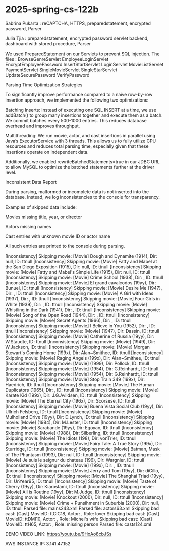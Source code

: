# 2025-spring-cs-122b

Sabrina Pukarta : reCAPTCHA, HTTPS, preparedstatement, encrypted password, Parser

Julia Tjia : preparedstatement, encrypted password servlet backend, dashboard with stored procedure, Parser

We used PreparedStatement on our Servlets to prevent SQL injection. 
The files :
BrowseGenreServlet
EmployeeLoginServlet
EncryptEmployeePassword
InsertStartServlet
LoginServlet
MovieListServlet
PaymentServlet
SingleMovieServlet
SingleStarServlet
UpdateSecurePassword
VerifyPassword

Parsing Time Optimization Strategies

To significantly improve performance compared to a naive row-by-row insertion approach, we implemented the following two optimizations:

Batching Inserts:
Instead of executing one SQL INSERT at a time, we use addBatch() to group many insertions together and execute them as a batch. We commit batches every 500-1000 entries. This reduces database overhead and improves throughput.

Multithreading:
We run movie, actor, and cast insertions in parallel using Java’s ExecutorService with 3 threads. This allows us to fully utilize CPU resources and reduces total parsing time, especially given that these insertions operate on independent data.

Additionally, we enabled rewriteBatchedStatements=true in our JDBC URL to allow MySQL to optimize the batched statements further at the driver level.

Inconsistent Data Report

During parsing, malformed or incomplete data is not inserted into the database. Instead, we log inconsistencies to the console for transparency.

Examples of skipped data include:

Movies missing title, year, or director

Actors missing names

Cast entries with unknown movie ID or actor name

All such entries are printed to the console during parsing.

[Inconsistency] Skipping movie: [Movie] Dough and Dynamite (1914), Dir: null, ID: ttnull
[Inconsistency] Skipping movie: [Movie] Fatty and Mabel at the San Diego Exposition (1915), Dir: null, ID: ttnull
[Inconsistency] Skipping movie: [Movie] Fatty and Mabel's Simple Life (1915), Dir: null, ID: ttnull
[Inconsistency] Skipping movie: [Movie] Crime School (1938), Dir: , ID: ttnull
[Inconsistency] Skipping movie: [Movie] El grand cavalcodos (19yy), Dir: Bunuel, ID: ttnull
[Inconsistency] Skipping movie: [Movie] Desire Me (1947), Dir: , ID: ttnull
[Inconsistency] Skipping movie: [Movie] A Girl with Ideas (1937), Dir: , ID: ttnull
[Inconsistency] Skipping movie: [Movie] Four Girls in White (1939), Dir: , ID: ttnull
[Inconsistency] Skipping movie: [Movie] Whistling in the Dark (1941), Dir: , ID: ttnull
[Inconsistency] Skipping movie: [Movie] Song of the Open Road (1944), Dir: , ID: ttnull
[Inconsistency] Skipping movie: [Movie] Secret Agents (1966), Dir: , ID: ttnull
[Inconsistency] Skipping movie: [Movie] I Believe in You (1952), Dir: , ID: ttnull
[Inconsistency] Skipping movie: [Movie]  (1947), Dir: Dassin, ID: ttnull
[Inconsistency] Skipping movie: [Movie] Catherine of Russia (19yy), Dir: W.Staudte, ID: ttnull
[Inconsistency] Skipping movie: [Movie]  (1949), Dir: W.Jackson, ID: ttnull
[Inconsistency] Skipping movie: [Movie] Morgan Stewart's Coming Home (199x), Dir: Alan~Smithee, ID: ttnull
[Inconsistency] Skipping movie: [Movie] Raging Angels (199x), Dir: Alan~Smithee, ID: ttnull
[Inconsistency] Skipping movie: [Movie]  (1999), Dir: Pollock, ID: ttnull
[Inconsistency] Skipping movie: [Movie]  (1954), Dir: G.Reinhardt, ID: ttnull
[Inconsistency] Skipping movie: [Movie]  (1954), Dir: G.Reinhardt, ID: ttnull
[Inconsistency] Skipping movie: [Movie] Stop Train 349 (199x), Dir: Haedrich, ID: ttnull
[Inconsistency] Skipping movie: [Movie] The Human Duplicators (1965), Dir: , ID: ttnull
[Inconsistency] Skipping movie: [Movie] Karate Kid (199x), Dir: J.G.Avildsen, ID: ttnull
[Inconsistency] Skipping movie: [Movie] The Eternal City (196x), Dir: Scorsese, ID: ttnull
[Inconsistency] Skipping movie: [Movie] Buena Vista Social Club (19yy), Dir: Ullrich Felsberg, ID: ttnull
[Inconsistency] Skipping movie: [Movie] Mulholland Drive (19yy), Dir: D.Lynch, ID: ttnull
[Inconsistency] Skipping movie: [Movie]  (1984), Dir: M.Lester, ID: ttnull
[Inconsistency] Skipping movie: [Movie] Sarabande (19yy), Dir: Egoyan, ID: ttnull
[Inconsistency] Skipping movie: [Movie]  (1988), Dir: Silberling, ID: ttnull
[Inconsistency] Skipping movie: [Movie] The Idiots (198), Dir: vonTrier, ID: ttnull
[Inconsistency] Skipping movie: [Movie] Fairy Tale: A True Story (199x), Dir: Sturridge, ID: ttnull
[Inconsistency] Skipping movie: [Movie] Batman, Mask of The Phantasm (1993), Dir: null, ID: ttnull
[Inconsistency] Skipping movie: [Movie] Je suis le seignur du chateau (196), Dir: Wargnier, ID: ttnull
[Inconsistency] Skipping movie: [Movie]  (199x), Dir: , ID: ttnull
[Inconsistency] Skipping movie: [Movie] Jerry and Tom (19yy), Dir: diCillo, ID: ttnull
[Inconsistency] Skipping movie: [Movie] The Shanghai Triad (19yy), Dir: UnYear95, ID: ttnull
[Inconsistency] Skipping movie: [Movie] Taste of Cherry (19yy), Dir: Kiarostami, ID: ttnull
[Inconsistency] Skipping movie: [Movie] All is Routine (19yy), Dir: M.Judge, ID: ttnull
[Inconsistency] Skipping movie: [Movie] Knockout (2000), Dir: null, ID: ttnull
[Inconsistency] Skipping movie: [Movie] Crime + Punsihment in Suburbia (2000), Dir: null, ID: ttnull
Parsed file: mains243.xml
Parsed file: actors63.xml
Skipping bad cast: [Cast] MovieID: ttClC18, Actor: , Role: lover
Skipping bad cast: [Cast] MovieID: ttDMl10, Actor: , Role: Michel's wife
Skipping bad cast: [Cast] MovieID: ttH65, Actor: , Role: missing person
Parsed file: casts124.xml


DEMO VIDEO LINK: https://youtu.be/9HoAo8cbJSs

AWS INSTANCE IP: 3.141.47.152